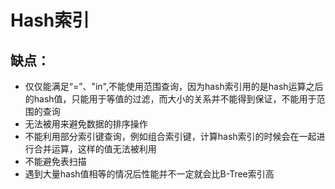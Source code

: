 # Hash索引

## 缺点：

* 仅仅能满足“=”、"in",不能使用范围查询，因为hash索引用的是hash运算之后的hash值，只能用于等值的过滤，而大小的关系并不能得到保证，不能用于范围的查询
* 无法被用来避免数据的排序操作
* 不能利用部分索引键查询，例如组合索引键，计算hash索引的时候会在一起进行合并运算，这样的值无法被利用
* 不能避免表扫描
* 遇到大量hash值相等的情况后性能并不一定就会比B-Tree索引高





